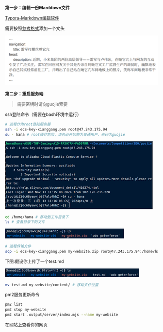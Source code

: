 

**第一步：编辑一份Marddown文件**

[Typora-Markdown编辑软件](https://typora.io/)

需要按照[参考格式](https://github.com/lsq0713/datacon-RedDragon/blob/main/SEO/website/content/1.index.md)添加一个文头

<img src="./assets/image-20241113113917416.png" alt="image-20241113113917416" style="zoom:50%;" />

**第二步：重启服务端**

> 需要密钥时请向guojie索要

ssh登陆命令（需要在bash环境中运行）

```bash
# 远程作为root登陆服务器
ssh -i ecs-key-xianggang.pem root@47.243.175.94
su - hana # root操作危险，请务必先切换为普通用户，密码为guojie
```

<img src="./assets/image-20241113114028745.png" alt="image-20241113114028745" style="zoom:50%;" />

```bash
cd /home/hana # 移动到工作目录下
ls # 查看目录下的文件
```

<img src="./assets/image-20241113114109011.png" alt="image-20241113114109011" style="zoom:50%;" />

```bash
# 远程传输文件
scp -i ecs-key-xianggang.pem my-website.zip root@47.243.175.94:/home/hana
```

下图:假设你上传了一个test.md

<img src="./assets/image-20241113114157047.png" alt="image-20241113114157047" style="zoom:50%;" />

```bash
mv test.md my-website/content/ # 移动文件位置
```

pm2服务更新命令

```bash
pm2 list
pm2 stop my-website
pm2 start .output/server/index.mjs --name my-website
```

在网站上查看你的网页

















